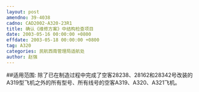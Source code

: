 ```yaml
---
layout: post
amendno: 39-4038
cadno: CAD2002-A320-23R1
title: 确认《维修方案》中结构检查项目
date: 2003-05-16 00:00:00 +0800
effdate: 2003-05-18 00:00:00 +0800
tag: A320
categories: 民航西南管理局适航处
author: 赵强
---
```


##适用范围:
除了已在制造过程中完成了空客28238、28162和28342号改装的A319型飞机之外的所有型号、所有线号的空客A319、A320、A321飞机。


